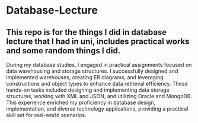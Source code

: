 # Database-Lecture
This repo is for the things I did in database lecture that I had in uni, includes practical works and some random things I did.
------------------------------------------------------------------------------------------------------------------------------
During my database studies, I engaged in practical assignments focused on data warehousing and storage structures. I successfully designed and implemented warehouses, creating ER diagrams, and leveraging constructions and object types to enhance data retrieval efficiency. These hands-on tasks included designing and implementing data storage structures, working with XML and JSON, and utilizing Oracle and MongoDB. This experience enriched my proficiency in database design, implementation, and diverse technology applications, providing a practical skill set for real-world scenarios.
